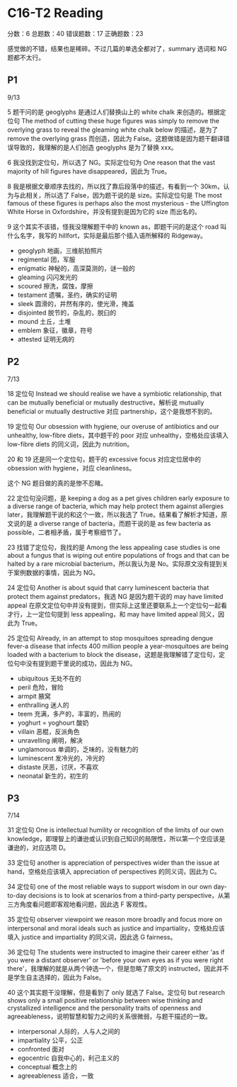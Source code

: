 # C16-T2 Reading

分数：6    总题数：40    错误题数：17   正确题数：23

感觉做的不错，结果也是稀碎。不过几篇的单选全都对了，summary 选词和 NG 题都不太行。

## P1

9/13

5 题干问的是 geoglyphs 是通过人们替换山上的 white chalk 来创造的。根据定位句 The method of cutting these huge figures was simply to remove the overlying grass to reveal the gleaming white chalk below 的描述，是为了 remove the overlying grass 而创造，因此为 False。这题做错是因为题干翻译错误导致的，我理解的是人们创造 geoglyphs 是为了替换 xxx。

6 我没找到定位句，所以选了 NG。实际定位句为 One reason that the vast majority of hill figures have disappeared，因此为 True。

8 我是根据文章顺序去找的，所以找了靠后段落中的描述，有看到一个 30km，认为与此相关，所以选了 False，因为题干说的是 size。实际定位句是 The most famous of these figures is perhaps also the most mysterious - the Uffington White Horse in Oxfordshire，并没有提到是因为它的 size 而出名的。

9 这个其实不该错，怪我没理解题干中的 known as，即题干问的是这个 road 叫什么名字，我写的 hillfort，实际是最后那个插入语所解释的 Ridgeway。

- geoglyph 地画，三维航拍照片
- regimental 团，军服
- enigmatic 神秘的，高深莫测的，谜一般的
- gleaming 闪闪发光的
- scoured 擦洗，腐蚀，摩擦
- testament 遗嘱，圣约，确实的证明
- sleek 圆滑的，井然有序的，使光滑，掩盖
- disjointed 脱节的，杂乱的，脱臼的
- mound 土丘，土堆
- emblem 象征，徽章，符号
- attested 证明无病的

## P2

7/13

18 定位句 Instead we should realise we have a symbiotic relationship, that can be mutually beneficial or mutually destructive，解析说 mutually beneficial or mutually destructive 对应 partnership，这个是我想不到的。

19 定位句 Our obsession with hygiene, our overuse of antibiotics and our unhealthy, low-fibre diets，其中题干的 poor 对应 unhealthy，空格处应该填入 low-fibre diets 的同义词，因此为 nutrition。

20 和 19 还是同一个定位句，题干的 excessive focus 对应定位居中的 obsession with hygiene，对应 cleanliness。

这个 NG 题目做的真的是惨不忍睹。

22 定位句没问题，是 keeping a dog as a pet gives children early exposure to a diverse range of bacteria, which may help protect them against allergies later，我理解题干说的和这个一致，所以我选了 True。结果看了解析才知道，原文说的是 a diverse range of bacteria，而题干说的是 as few bacteria as possible，二者相矛盾，属于考察细节了。

23 找错了定位句，我找的是 Among the less appealing case studies is one about a fungus that is wiping out entire populations of frogs and that can be halted by a rare microbial bacterium，所以我认为是 No。实际原文没有提到关于案例数据的事情，因此为 NG。

24 定位句 Another is about squid that carry luminescent bacteria that protect them against predators，我选 NG 是因为题干说的 may have limited appeal 在原文定位句中并没有提到，但实际上这里还要联系上一个定位句一起看才行，上一定位句提到 less appealing，和 may have limited appeal 同义，因此为 True。

25 定位句 Already, in an attempt to stop mosquitoes spreading dengue fever-a disease that infects 400 million people a year-mosquitoes are being loaded with a bacterium to block the disease，这题是我理解错了定位句，定位句中没有提到题干里说的成功，因此为 NG。

- ubiquitous 无处不在的
- peril 危险，冒险
- armpit 腋窝
- enthralling 迷人的
- teem 充满，多产的，丰富的，热闹的
- yoghurt = yoghourt 酸奶
- villain 恶棍，反派角色
- unravelling 阐明，解决
- unglamorous 单调的，乏味的，没有魅力的
- luminescent 发冷光的，冷光的
- distaste 厌恶，讨厌，不喜欢
- neonatal 新生的，初生的

## P3

7/14

31 定位句 One is intellectual humility or recognition of the limits of our own knowledge，即理智上的谦逊或认识到自己知识的局限性，所以第一个空应该是谦逊的，对应选项 D。

33 定位句 another is appreciation of perspectives wider than the issue at hand，空格处应该填入 appreciation of perspectives 的同义词，因此为 C。

34 定位句 one of the most reliable ways to support wisdom in our own day-to-day decisions is to look at scenarios from a third-party perspective，从第三方角度看问题即客观地看问题，因此选 F 客观性。

35 定位句 observer viewpoint we reason more broadly and focus more on interpersonal and moral ideals such as justice and impartiality，空格处应该填入 justice and impartiality 的同义词，因此选 G fairness。

36 定位句 The students were instructed to imagine their career either 'as if you were a distant observer' or 'before your own eyes as if you were right there'，我理解的就是从两个钟选一个，但是忽略了原文的 instructed，因此并不是学生自主选择的，因此为 False。

40 这个其实题干没理解，但是看到了 only 就选了 False。定位句 but research shows only a small positive relationship between wise thinking and crystallized intelligence and the personality traits of openness and agreeableness，说明智慧和智力之间的关系很微弱，与题干描述的一致。

- interpersonal 人际的，人与人之间的
- impartiality 公平，公正
- confronted 面对
- egocentric 自我中心的，利己主义的
- conceptual 概念上的
- agreeableness 适合，一致
